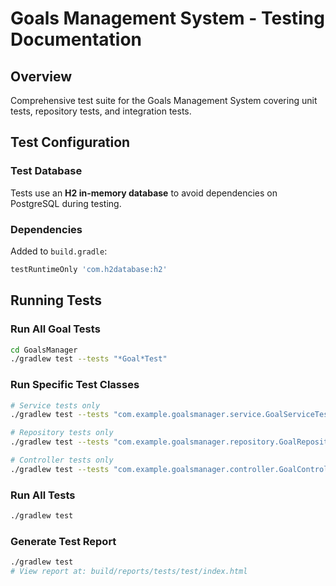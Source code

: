 # Goals Management System - Testing Documentation

## Overview

Comprehensive test suite for the Goals Management System covering unit tests, repository tests, and integration tests.

## Test Configuration

### Test Database

Tests use an **H2 in-memory database** to avoid dependencies on PostgreSQL during testing.

### Dependencies

Added to `build.gradle`:
```gradle
testRuntimeOnly 'com.h2database:h2'
```
## Running Tests

### Run All Goal Tests

```bash
cd GoalsManager
./gradlew test --tests "*Goal*Test"
```

### Run Specific Test Classes

```bash
# Service tests only
./gradlew test --tests "com.example.goalsmanager.service.GoalServiceTest"

# Repository tests only
./gradlew test --tests "com.example.goalsmanager.repository.GoalRepositoryTest"

# Controller tests only
./gradlew test --tests "com.example.goalsmanager.controller.GoalControllerTest"
```

### Run All Tests

```bash
./gradlew test
```

### Generate Test Report

```bash
./gradlew test
# View report at: build/reports/tests/test/index.html
```
